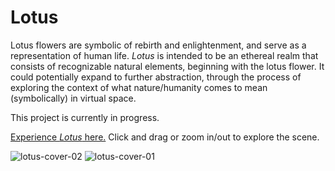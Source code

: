 # Lotus

Lotus flowers are symbolic of rebirth and enlightenment, and serve as a representation of human life. *Lotus* is intended to be an ethereal realm that consists of recognizable natural elements, beginning with the lotus flower. It could potentially expand to further abstraction, through the process of exploring the context of what nature/humanity comes to mean (symbolically) in virtual space.

This project is currently in progress. 

[Experience *Lotus* here.](https://oneilb4.github.io/lotus-flower/) Click and drag or zoom in/out to explore the scene.

![lotus-cover-02](https://user-images.githubusercontent.com/63750648/111812923-96bf4c00-88a6-11eb-8a89-a49d0f81614e.png)
![lotus-cover-01](https://user-images.githubusercontent.com/63750648/111812953-9fb01d80-88a6-11eb-97f7-7f8651fec0f6.png)
